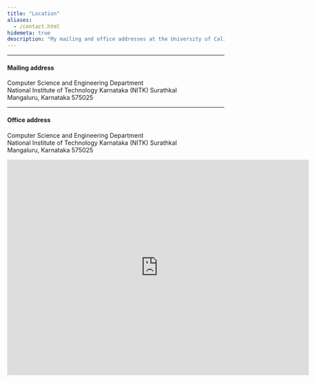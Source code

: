 ```yaml
---
title: "Location"
aliases:
  - /contact.html
hidemeta: true
description: "My mailing and office addresses at the University of California, Santa Cruz."
---
```


---

#### Mailing address

Computer Science and Engineering Department  
National Institute of Technology Karnataka (NITK) Surathkal\
Mangaluru, Karnataka 575025

---

#### Office address

Computer Science and Engineering Department  
National Institute of Technology Karnataka (NITK) Surathkal\
Mangaluru, Karnataka 575025

<!-- <iframe src="https://www.google.com/maps/embed?pb=!1m18!1m12!1m3!1d203668.66166295038!2d-122.06180807362631!3d37.09743194165668!2m3!1f0!2f0!3f0!3m2!1i1024!2i768!4f13.1!3m3!1m2!1s0x808e4174e5b57475%3A0x97880f47ac591627!2sDepartment%20of%20Economics!5e0!3m2!1sen!2sus!4v1686026390720!5m2!1sen!2sus" width="700" height="500" style="border:0;" allowfullscreen="" loading="lazy"></iframe> -->

<iframe src="https://www.google.com/maps/embed?pb=!1m18!1m12!1m3!1d3887.3906402102593!2d74.79173407473523!3d13.010777587308194!2m3!1f0!2f0!3f0!3m2!1i1024!2i768!4f13.1!3m3!1m2!1s0x3ba35211b768ac8f%3A0x6b1144ac2d5dadf3!2sNational%20Institute%20of%20Technology%20Karnataka%20(NITK)%20Surathkal.!5e0!3m2!1sen!2sin!4v1689175349106!5m2!1sen!2sin" width="700" height="500" style="border:0;" allowfullscreen="" loading="lazy"></iframe>
